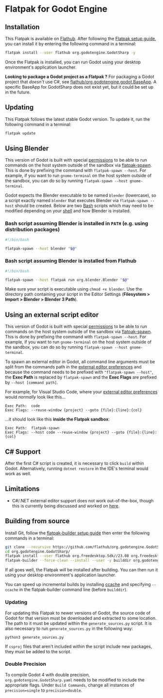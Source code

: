 # Flatpak for Godot Engine

## Installation

This Flatpak is available on
[Flathub](https://flathub.org/apps/details/org.godotengine.GodotSharp).
After following the [Flatpak setup guide](https://flatpak.org/setup/),
you can install it by entering the following command in a terminal:

```bash
flatpak install --user flathub org.godotengine.GodotSharp -y
```

Once the Flatpak is installed, you can run Godot using your desktop environment's
application launcher.

**Looking to package a Godot project as a Flatpak ?**
For packaging a Godot project that _doesn't_ use C#, see [flathub/org.godotengine.godot.BaseApp](https://github.com/flathub/org.godotengine.godot.BaseApp). A specific BaseApp for GodotSharp does not exist yet, but it could be set up in the future. 

## Updating

This Flatpak follows the latest stable Godot version.
To update it, run the following command in a terminal:

```bash
flatpak update
```

## Using Blender

This version of Godot is built with special [permissions](https://github.com/flathub/org.godotengine.GodotSharp/blob/1ffad4129f41c8ad669261a5dc7fe8a2c5aea270/org.godotengine.GodotSharp.yaml#L64) to be able to run commands on the host system outside of the sandbox via [flatpak-spawn](https://docs.flatpak.org/en/latest/flatpak-command-reference.html#flatpak-spawn). This is done by prefixing the command with `flatpak-spawn --host`. For example, if you want to run `gnome-terminal` on the host system outside of the sandbox, you can do so by running `flatpak-spawn --host gnome-terminal`.

Godot expects the Blender executable to be named `blender` (lowercase), so a script exactly named `blender` that executes Blender via `flatpak-spawn --host` should be created. Below are two [Bash](https://www.gnu.org/software/bash/) scripts which may need to be modified depending on your [shell](https://en.wikipedia.org/wiki/Shell_(computing)) and how Blender is installed.

### Bash script assuming Blender is installed in `PATH` (e.g. using distribution packages)

```bash
#!/bin/bash

flatpak-spawn --host blender "$@"
```

### Bash script assuming Blender is installed from Flathub

```bash
#!/bin/bash

flatpak-spawn --host flatpak run org.blender.Blender "$@"
```

Make sure your script is executable using `chmod +x blender`. Use the directory path containing your script in the Editor Settings (**Filesystem > Import > Blender > Blender 3 Path**).

## Using an external script editor

This version of Godot is built with special [permissions](https://github.com/flathub/org.godotengine.GodotSharp/blob/1ffad4129f41c8ad669261a5dc7fe8a2c5aea270/org.godotengine.GodotSharp.yaml#L64) to be able to run commands on the host system outside of the sandbox via [flatpak-spawn](https://docs.flatpak.org/en/latest/flatpak-command-reference.html#flatpak-spawn). This is done by prefixing the command with `flatpak-spawn --host`. For example, if you want to run `gnome-terminal` on the host system outside of the sandbox, you can do so by running `flatpak-spawn --host gnome-terminal`.

To spawn an external editor in Godot, all command line arguments must be split from the commands path in the [external editor preferences](https://docs.godotengine.org/en/latest/getting_started/editor/external_editor.html) and because the command needs to be prefixed with `"flatpak-spawn --host"`, the **Exec Path** is replaced by `flatpak-spawn` and the **Exec Flags** are prefixed by `--host [command path]`.

For example, for Visual Studio Code, where your [external editor preferences](https://docs.godotengine.org/en/3.2/getting_started/editor/external_editor.html) would *normally* look like this...

```text
Exec Path:  code
Exec Flags: --reuse-window {project} --goto {file}:{line}:{col}
```

...it should look like this **inside the Flatpak sandbox**:

```text
Exec Path:  flatpak-spawn
Exec Flags: --host code --reuse-window {project} --goto {file}:{line}:{col}
```

## C# Support

After the first C# script is created, it is necessary to click `build` within Godot. Alternatively, running `dotnet restore` in the IDE's terminal would work as well.

## Limitations

- C#/.NET external editor support does not work out-of-the-box, though this is currently being discussed and worked on [here](https://github.com/flathub/org.godotengine.GodotSharp/issues/2).

## Building from source

Install Git, follow the
[flatpak-builder setup guide](https://docs.flatpak.org/en/latest/first-build.html)
then enter the following commands in a terminal:

```bash
git clone --recursive https://github.com/flathub/org.godotengine.GodotSharp.git
cd org.godotengine.GodotSharp/
flatpak install --user flathub org.freedesktop.Sdk//23.08 org.freedesktop.Sdk.Extension.dotnet7//23.08 org.freedesktop.Sdk.Extension.openjdk11//23.08 -y
flatpak-builder --force-clean --install --user -y builddir org.godotengine.GodotSharp.yaml
```

If all goes well, the Flatpak will be installed after building. You can then
run it using your desktop environment's application launcher.

You can speed up incremental builds by installing [ccache](https://ccache.dev/)
and specifying `--ccache` in the flatpak-builder command line (before `builddir`).

### Updating

For updating this Flatpak to newer versions of Godot, the source code of Godot for that version must be downloaded and extracted to some location. The path to it must be updated within the `generate_sources.py` script. It is also necessary to run `generate_sources.py` in the following way:

```
python3 generate_sources.py
```

If `csproj` files that aren't included within the script include new packages, they must be added to the script.

### Double Precision

To compile Godot 4 with double precision, `org.godotengine.GodotSharp.yaml` needs to be modified to include the appropriate flags. Under `Build Commands`, change all instances of `precision=single` to `precision=double`.
